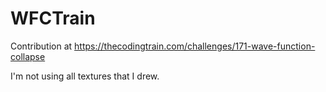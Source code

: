# WFCTrain
Contribution at https://thecodingtrain.com/challenges/171-wave-function-collapse

I'm not using all textures that I drew.
